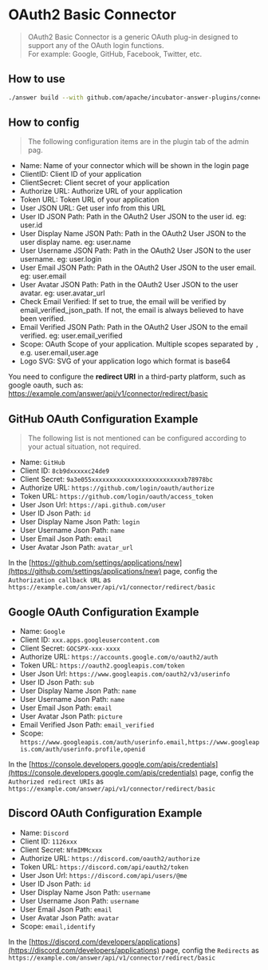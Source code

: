 # OAuth2 Basic Connector
> OAuth2 Basic Connector is a generic OAuth plug-in designed to support any of the OAuth login functions.  
> For example: Google, GitHub, Facebook, Twitter, etc.

## How to use
```bash
./answer build --with github.com/apache/incubator-answer-plugins/connector-basic
```

## How to config
> The following configuration items are in the plugin tab of the admin pag.

- Name: Name of your connector which will be shown in the login page
- ClientID: Client ID of your application 
- ClientSecret: Client secret of your application
- Authorize URL: Authorize URL of your application
- Token URL: Token URL of your application
- User JSON URL: Get user info from this URL
- User ID JSON Path: Path in the OAuth2 User JSON to the user id. eg: user.id
- User Display Name JSON Path: Path in the OAuth2 User JSON to the user display name. eg: user.name
- User Username JSON Path: Path in the OAuth2 User JSON to the user username. eg: user.login
- User Email JSON Path: Path in the OAuth2 User JSON to the user email. eg: user.email
- User Avatar JSON Path: Path in the OAuth2 User JSON to the user avatar. eg: user.avatar_url
- Check Email Verified: If set to true, the email will be verified by email_verified_json_path. If not, the email is always believed to have been verified.
- Email Verified JSON Path: Path in the OAuth2 User JSON to the email verified. eg: user.email_verified
- Scope: OAuth Scope of your application. Multiple scopes separated by `,` e.g. user.email,user.age
- Logo SVG: SVG of your application logo which format is base64

You need to configure the **redirect URI** in a third-party platform, such as google oauth, such as:
https://example.com/answer/api/v1/connector/redirect/basic

## GitHub OAuth Configuration Example
> The following list is not mentioned can be configured according to your actual situation, not required.

- Name: `GitHub`
- Client ID: `8cb9dxxxxxc24de9`
- Client Secret: `9a3e055xxxxxxxxxxxxxxxxxxxxxxxxxxb78978bc`
- Authorize URL: `https://github.com/login/oauth/authorize`
- Token URL: `https://github.com/login/oauth/access_token`
- User Json Url: `https://api.github.com/user`
- User ID Json Path: `id`
- User Display Name Json Path: `login`
- User Username Json Path: `name`
- User Email Json Path: `email`
- User Avatar Json Path: `avatar_url`

In the [https://github.com/settings/applications/new](https://github.com/settings/applications/new) page, 
config the `Authorization callback URL` as `https://example.com/answer/api/v1/connector/redirect/basic`

## Google OAuth Configuration Example

- Name: `Google`
- Client ID: `xxx.apps.googleusercontent.com`
- Client Secret: `GOCSPX-xxx-xxxx`
- Authorize URL: `https://accounts.google.com/o/oauth2/auth`
- Token URL: `https://oauth2.googleapis.com/token`
- User Json Url: `https://www.googleapis.com/oauth2/v3/userinfo`
- User ID Json Path: `sub`
- User Display Name Json Path: `name`
- User Username Json Path: `name`
- User Email Json Path: `email`
- User Avatar Json Path: `picture`
- Email Verified Json Path: `email_verified`
- Scope: `https://www.googleapis.com/auth/userinfo.email,https://www.googleapis.com/auth/userinfo.profile,openid`

In the [https://console.developers.google.com/apis/credentials](https://console.developers.google.com/apis/credentials) page, config the `Authorized redirect URIs` as `https://example.com/answer/api/v1/connector/redirect/basic`

## Discord OAuth Configuration Example

- Name: `Discord`
- Client ID: `1126xxx`
- Client Secret: `NfmIMMcxxx`
- Authorize URL: `https://discord.com/oauth2/authorize`
- Token URL: `https://discord.com/api/oauth2/token`
- User Json Url: `https://discord.com/api/users/@me`
- User ID Json Path: `id`
- User Display Name Json Path: `username`
- User Username Json Path: `username`
- User Email Json Path: `email`
- User Avatar Json Path: `avatar`
- Scope: `email,identify`

In the [https://discord.com/developers/applications](https://discord.com/developers/applications) page, config the `Redirects` as `https://example.com/answer/api/v1/connector/redirect/basic`